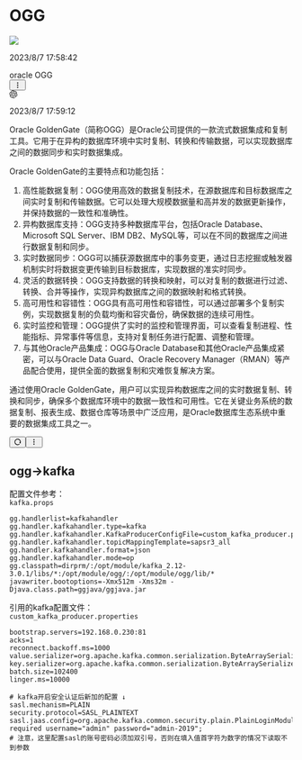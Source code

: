 # OGG

<div  class="gpt_html_div">
    <div id="scrollRef" class="h-full overflow-hidden overflow-y-auto">
        <div id="image-wrapper" class="w-full max-w-screen-xl m-auto dark:bg-[#101014] p-4">
<!--问-->
<div class="flex w-full mb-6 overflow-hidden flex-row-reverse"><div class="flex items-center justify-center flex-shrink-0 h-8 overflow-hidden rounded-full basis-8 ml-2"><span class="n-avatar" style="--n-font-size:14px; --n-border:none; --n-border-radius:3px; --n-color:rgba(204, 204, 204, 1); --n-color-modal:rgba(204, 204, 204, 1); --n-color-popover:rgba(204, 204, 204, 1); --n-bezier:cubic-bezier(0.4, 0, 0.2, 1); --n-merged-size:var(--n-avatar-size-override, 34px);"><img loading="eager" src="https://lingdu.love/favicon.ico" data-image-src="https://lingdu.love/favicon.ico"><!----></span></div><div class="overflow-hidden text-sm items-end"><p class="text-xs text-[#b4bbc4] text-right">2023/8/7 17:58:42</p><div class="flex items-end gap-1 mt-2 flex-row-reverse"><div class="text-black text-wrap min-w-[20px] rounded-md px-3 py-2 bg-[#d2f9d1] dark:bg-[#a1dc95]"><div class="leading-relaxed break-words"><div class="whitespace-pre-wrap">oracle OGG</div></div></div><div class="flex flex-col"><!----><!----><button class="transition text-neutral-300 hover:text-neutral-800 dark:hover:text-neutral-200"><svg xmlns="http://www.w3.org/2000/svg" xmlns:xlink="http://www.w3.org/1999/xlink" aria-hidden="true" role="img" class=" iconify iconify--ri" width="1em" height="1em" viewBox="0 0 24 24"><path fill="currentColor" d="M12 3c-1.1 0-2 .9-2 2s.9 2 2 2s2-.9 2-2s-.9-2-2-2Zm0 14c-1.1 0-2 .9-2 2s.9 2 2 2s2-.9 2-2s-.9-2-2-2Zm0-7c-1.1 0-2 .9-2 2s.9 2 2 2s2-.9 2-2s-.9-2-2-2Z"></path></svg></button><!----></div></div></div></div>
<!--答-->
<div class="flex w-full mb-6 overflow-hidden"><div class="flex items-center justify-center flex-shrink-0 h-8 overflow-hidden rounded-full basis-8 mr-2"><span class="text-[28px] dark:text-white"><svg xmlns="http://www.w3.org/2000/svg" viewBox="0 0 32 32" aria-hidden="true" width="1em" height="1em"><path d="M29.71,13.09A8.09,8.09,0,0,0,20.34,2.68a8.08,8.08,0,0,0-13.7,2.9A8.08,8.08,0,0,0,2.3,18.9,8,8,0,0,0,3,25.45a8.08,8.08,0,0,0,8.69,3.87,8,8,0,0,0,6,2.68,8.09,8.09,0,0,0,7.7-5.61,8,8,0,0,0,5.33-3.86A8.09,8.09,0,0,0,29.71,13.09Zm-12,16.82a6,6,0,0,1-3.84-1.39l.19-.11,6.37-3.68a1,1,0,0,0,.53-.91v-9l2.69,1.56a.08.08,0,0,1,.05.07v7.44A6,6,0,0,1,17.68,29.91ZM4.8,24.41a6,6,0,0,1-.71-4l.19.11,6.37,3.68a1,1,0,0,0,1,0l7.79-4.49V22.8a.09.09,0,0,1,0,.08L13,26.6A6,6,0,0,1,4.8,24.41ZM3.12,10.53A6,6,0,0,1,6.28,7.9v7.57a1,1,0,0,0,.51.9l7.75,4.47L11.85,22.4a.14.14,0,0,1-.09,0L5.32,18.68a6,6,0,0,1-2.2-8.18Zm22.13,5.14-7.78-4.52L20.16,9.6a.08.08,0,0,1,.09,0l6.44,3.72a6,6,0,0,1-.9,10.81V16.56A1.06,1.06,0,0,0,25.25,15.67Zm2.68-4-.19-.12-6.36-3.7a1,1,0,0,0-1.05,0l-7.78,4.49V9.2a.09.09,0,0,1,0-.09L19,5.4a6,6,0,0,1,8.91,6.21ZM11.08,17.15,8.38,15.6a.14.14,0,0,1-.05-.08V8.1a6,6,0,0,1,9.84-4.61L18,3.6,11.61,7.28a1,1,0,0,0-.53.91ZM12.54,14,16,12l3.47,2v4L16,20l-3.47-2Z" fill="currentColor"></path></svg></span></div><div class="overflow-hidden text-sm items-start"><p class="text-xs text-[#b4bbc4] text-left">2023/8/7 17:59:12</p><div class="flex items-end gap-1 mt-2 flex-row"><div class="text-black text-wrap min-w-[20px] rounded-md px-3 py-2 bg-[#f4f6f8] dark:bg-[#1e1e20]"><div class="leading-relaxed break-words"><div class="markdown-body"><p>Oracle GoldenGate（简称OGG）是Oracle公司提供的一款流式数据集成和复制工具。它用于在异构的数据库环境中实时复制、转换和传输数据，可以实现数据库之间的数据同步和实时数据集成。</p>
<p>Oracle GoldenGate的主要特点和功能包括：</p>
<ol>
<li>高性能数据复制：OGG使用高效的数据复制技术，在源数据库和目标数据库之间实时复制和传输数据。它可以处理大规模数据量和高并发的数据更新操作，并保持数据的一致性和准确性。</li>
<li>异构数据库支持：OGG支持多种数据库平台，包括Oracle Database、Microsoft SQL Server、IBM DB2、MySQL等，可以在不同的数据库之间进行数据复制和同步。</li>
<li>实时数据同步：OGG可以捕获源数据库中的事务变更，通过日志挖掘或触发器机制实时将数据变更传输到目标数据库，实现数据的准实时同步。</li>
<li>灵活的数据转换：OGG支持数据的转换和映射，可以对复制的数据进行过滤、转换、合并等操作，实现异构数据库之间的数据映射和格式转换。</li>
<li>高可用性和容错性：OGG具有高可用性和容错性，可以通过部署多个复制实例，实现数据复制的负载均衡和容灾备份，确保数据的连续可用性。</li>
<li>实时监控和管理：OGG提供了实时的监控和管理界面，可以查看复制进程、性能指标、异常事件等信息，支持对复制任务进行配置、调整和管理。</li>
<li>与其他Oracle产品集成：OGG与Oracle Database和其他Oracle产品集成紧密，可以与Oracle Data Guard、Oracle Recovery Manager（RMAN）等产品配合使用，提供全面的数据复制和灾难恢复解决方案。</li>
</ol>
<p>通过使用Oracle GoldenGate，用户可以实现异构数据库之间的实时数据复制、转换和同步，确保多个数据库环境中的数据一致性和可用性。它在关键业务系统的数据复制、报表生成、数据仓库等场景中广泛应用，是Oracle数据库生态系统中重要的数据集成工具之一。</p>
</div></div></div><div class="flex flex-col"><button class="mb-2 transition text-neutral-300 hover:text-neutral-800 dark:hover:text-neutral-300"><svg xmlns="http://www.w3.org/2000/svg" xmlns:xlink="http://www.w3.org/1999/xlink" aria-hidden="true" role="img" class=" iconify iconify--ri" width="1em" height="1em" viewBox="0 0 24 24"><path fill="currentColor" d="M18.537 19.567A9.961 9.961 0 0 1 12 22C6.477 22 2 17.523 2 12S6.477 2 12 2s10 4.477 10 10c0 2.136-.67 4.116-1.81 5.74L17 12h3a8 8 0 1 0-2.46 5.772l.997 1.795Z"></path></svg></button><!----><button class="transition text-neutral-300 hover:text-neutral-800 dark:hover:text-neutral-200"><svg xmlns="http://www.w3.org/2000/svg" xmlns:xlink="http://www.w3.org/1999/xlink" aria-hidden="true" role="img" class=" iconify iconify--ri" width="1em" height="1em" viewBox="0 0 24 24"><path fill="currentColor" d="M12 3c-1.1 0-2 .9-2 2s.9 2 2 2s2-.9 2-2s-.9-2-2-2Zm0 14c-1.1 0-2 .9-2 2s.9 2 2 2s2-.9 2-2s-.9-2-2-2Zm0-7c-1.1 0-2 .9-2 2s.9 2 2 2s2-.9 2-2s-.9-2-2-2Z"></path></svg></button><!----></div></div></div></div>
        </div>
    </div>
</div>

## ogg→kafka
配置文件参考：  
`kafka.props`
```
gg.handlerlist=kafkahandler 
gg.handler.kafkahandler.type=kafka
gg.handler.kafkahandler.KafkaProducerConfigFile=custom_kafka_producer.properties
gg.handler.kafkahandler.topicMappingTemplate=sapsr3_all
gg.handler.kafkahandler.format=json 
gg.handler.kafkahandler.mode=op  
gg.classpath=dirprm/:/opt/module/kafka_2.12-3.0.1/libs/*:/opt/module/ogg/:/opt/module/ogg/lib/*
javawriter.bootoptions=-Xmx512m -Xms32m -Djava.class.path=ggjava/ggjava.jar
```
引用的kafka配置文件：  
`custom_kafka_producer.properties`
```
bootstrap.servers=192.168.0.230:81
acks=1
reconnect.backoff.ms=1000
value.serializer=org.apache.kafka.common.serialization.ByteArraySerializer
key.serializer=org.apache.kafka.common.serialization.ByteArraySerializer
batch.size=102400
linger.ms=10000

# kafka开启安全认证后新加的配置 ↓
sasl.mechanism=PLAIN
security.protocol=SASL_PLAINTEXT
sasl.jaas.config=org.apache.kafka.common.security.plain.PlainLoginModule required username="admin" password="admin-2019";
# 注意，这里配置sasl的账号密码必须加双引号，否则在填入值首字符为数字的情况下读取不到参数
```
